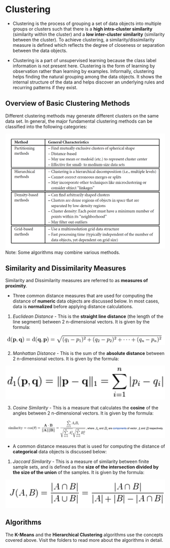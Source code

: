 # Clustering

* Clustering is the process of grouping a set of data objects into multiple groups or clusters such that there is a **high intra-cluster similarity** (similarity within the cluster) and a **low inter-cluster similarity** (similarity between the cluster). To achieve clustering, a similarity/dissimilarity measure is defined which reflects the degree of closeness or separation between the data objects. 

* Clustering is a part of unsupervised learning because the class label information is not present here. Clustering is the form of learning by observation rather than learning by examples. Informally, clustering helps finding the natural grouping among the data objects. It shows the internal structure of the data and helps discover an underlying rules and recurring patterns if they exist.


## Overview of Basic Clustering Methods

Different clustering methods may generate different clusters on the same data set. In general, the major fundamental clustering methods can be classified into the following categories:

![Basic Clustering Methods](./images/basic_clustering_methods.png)
	Note: Some algorithms may combine various methods. 

## Similarity and Dissimilarity Measures

Similarity and Dissimilarity measures are referred to as **measures of proximity**. 

* Three common distance measures that are used for computing the distance of **numeric** data objects are discussed below. In most cases, data is **normalized** before applying distance calculations.

1) *Euclidean Distance* - This is the **straight line distance** (the length of the line segment) between 2 n-dimensional vectors. It is given by the formula:

![Euclidean Distance](./images/e_distance.png)

2) *Manhattan Distance* - This is the sum of the **absolute distance** between 2 n-dimensional vectors. It is given by the formula:

![Manhattan Distance](./images/m_distance.png)

3) *Cosine Similarity* - This is a measure that calculates the **cosine** of the angles between 2 n-dimensional vectors. It is given by the formula:

![Cosine Similarity](./images/c_similarity.png)

* A common distance measures that is used for computing the distance of **categorical** data objects is discussed below:

1) *Jaccard Similarity* - This is a measure of similarity between finite sample sets, and is defined as the **size of the intersection divided by the size of the union** of the samples. It is given by the formula:

![Jaccard Similarity](./images/j_similarity.png)

## Algorithms

The **K-Means** and the **Hierarchical Clustering** algorithms use the concepts covered above. Visit the folders to read more about the algorithms in detail.
